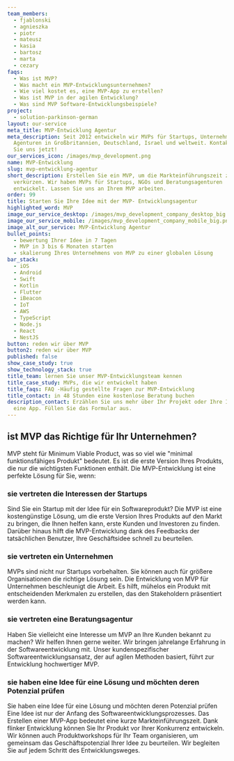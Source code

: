 ```yaml
---
team_members:
  - fjablonski
  - agnieszka
  - piotr
  - mateusz
  - kasia
  - bartosz
  - marta
  - cezary
faqs:
  - Was ist MVP?
  - Was macht ein MVP-Entwicklungsunternehmen?
  - Wie viel kostet es, eine MVP-App zu erstellen?
  - Was ist MVP in der agilen Entwicklung?
  - Was sind MVP Software-Entwicklungsbeispiele?
project:
  - solution-parkinson-german
layout: our-service
meta_title: MVP-Entwicklung Agentur
meta_description: Seit 2012 entwickeln wir MVPs für Startups, Unternehmen und
  Agenturen in Großbritannien, Deutschland, Israel und weltweit. Kontaktieren
  Sie uns jetzt!
our_services_icon: /images/mvp_development.png
name: MVP-Entwicklung
slug: mvp-entwicklung-agentur
short_description: Erstellen Sie ein MVP, um die Markteinführungszeit zu
  verkürzen. Wir haben MVPs für Startups, NGOs und Beratungsagenturen
  entwickelt. Lassen Sie uns an Ihrem MVP arbeiten.
order: 99
title: Starten Sie Ihre Idee mit der MVP- Entwicklungsagentur
highlighted_word: MVP
image_our_service_desktop: /images/mvp_development_company_desktop_big.png
image_our_service_mobile: /images/mvp_development_company_mobile_big.png
image_alt_our_service: MVP-Entwicklung Agentur
bullet_points:
  - bewertung Ihrer Idee in 7 Tagen
  - MVP in 3 bis 6 Monaten starten
  - skalierung Ihres Unternehmens von MVP zu einer globalen Lösung
bar_stack:
  - iOS
  - Android
  - Swift
  - Kotlin
  - Flutter
  - iBeacon
  - IoT
  - AWS
  - TypeScript
  - Node.js
  - React
  - NestJS
button: reden wir über MVP
button2: reden wir über MVP
published: false
show_case_study: true
show_technology_stack: true
title_team: lernen Sie unser MVP-Entwicklungsteam kennen
title_case_study: MVPs, die wir entwickelt haben
title_faqs: FAQ -Häufig gestellte Fragen zur MVP-Entwicklung
title_contact: in 48 Stunden eine kostenlose Beratung buchen
description_contact: Erzählen Sie uns mehr über Ihr Projekt oder Ihre Idee für
  eine App. Füllen Sie das Formular aus.
---
```

## ist MVP das Richtige für Ihr Unternehmen?

MVP steht für Minimum Viable Product, was so viel wie "minimal funktionsfähiges Produkt" bedeutet. Es ist die erste Version Ihres Produkts, die nur die wichtigsten Funktionen enthält. Die MVP-Entwicklung ist eine perfekte Lösung für Sie, wenn:

### sie vertreten die Interessen der Startups

Sind Sie ein Startup mit der Idee für ein Softwareprodukt? Die MVP ist eine kostengünstige Lösung, um die erste Version Ihres Produkts auf den Markt zu bringen, die Ihnen helfen kann, erste Kunden und Investoren zu finden. Darüber hinaus hilft die MVP-Entwicklung dank des Feedbacks der tatsächlichen Benutzer, Ihre Geschäftsidee schnell zu beurteilen.

### sie vertreten ein Unternehmen

MVPs sind nicht nur Startups vorbehalten. Sie können auch für größere Organisationen die richtige Lösung sein. Die Entwicklung von MVP für Unternehmen beschleunigt die Arbeit. Es hilft, mühelos ein Produkt mit entscheidenden Merkmalen zu erstellen, das den Stakeholdern präsentiert werden kann.

### sie vertreten eine Beratungsagentur

Haben Sie vielleicht eine Interesse um MVP an Ihre Kunden bekannt zu machen? Wir helfen Ihnen gerne weiter. Wir bringen jahrelange Erfahrung in der Softwareentwicklung mit. Unser kundenspezifischer Softwareentwicklungsansatz, der auf agilen Methoden basiert, führt zur Entwicklung hochwertiger MVP.

### sie haben eine Idee für eine Lösung und möchten deren Potenzial prüfen

Sie haben eine Idee für eine Lösung und möchten deren Potenzial prüfen
Eine Idee ist nur der Anfang des Softwareentwicklungsprozesses. Das Erstellen einer MVP-App bedeutet eine kurze Markteinführungszeit. Dank flinker Entwicklung können Sie Ihr Produkt vor Ihrer Konkurrenz entwickeln. Wir können auch Produktworkshops für Ihr Team organisieren, um gemeinsam das Geschäftspotenzial Ihrer Idee zu beurteilen. Wir begleiten Sie auf jedem Schritt des Entwicklungsweges.
